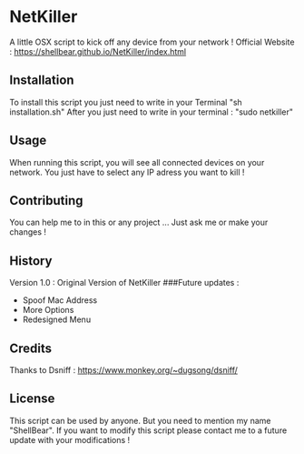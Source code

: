 # NetKiller

A little OSX script to kick off any device from your network !
Official Website : https://shellbear.github.io/NetKiller/index.html

## Installation

To install this script you just need to write in your Terminal "sh installation.sh"
After you just need to write in your terminal : "sudo netkiller"

## Usage

When running this script, you will see all connected devices on your network. You just have to select any IP adress you want to kill !

## Contributing

You can help me to in this or any project ... Just ask me or make your changes !

## History

Version 1.0 : Original Version of NetKiller
###Future updates : 
- Spoof Mac Address 
- More Options
- Redesigned Menu

## Credits

Thanks to Dsniff : https://www.monkey.org/~dugsong/dsniff/

## License

This script can be used by anyone. But you need to mention my name "ShellBear". 
If you want to modify this script please contact me to a future update with your modifications !

